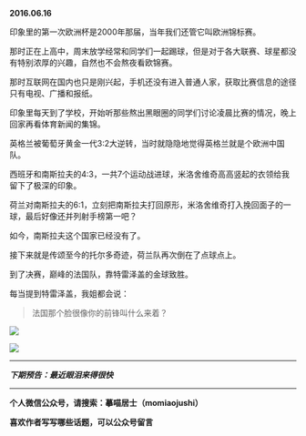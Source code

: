 **2016.06.16**

印象里的第一次欧洲杯是2000年那届，当年我们还管它叫欧洲锦标赛。

那时正在上高中，周末放学经常和同学们一起踢球，但是对于各大联赛、球星都没有特别浓厚的兴趣，自然也不会熬夜看欧锦赛。

那时互联网在国内也只是刚兴起，手机还没有进入普通人家，获取比赛信息的途径只有电视、广播和报纸。

印象里每天到了学校，开始听那些熬出黑眼圈的同学们讨论凌晨比赛的情况，晚上回家再看体育新闻的集锦。

英格兰被葡萄牙黄金一代3:2大逆转，当时就隐隐地觉得英格兰就是个欧洲中国队。

西班牙和南斯拉夫的4:3，一共7个运动战进球，米洛舍维奇高高竖起的衣领给我留下了极深的印象。

荷兰对南斯拉夫的6:1，立刻把南斯拉夫打回原形，米洛舍维奇打入挽回面子的一球，最后好像还并列射手榜第一吧？

如今，南斯拉夫这个国家已经没有了。

接下来就是传颂至今的托尔多奇迹，荷兰队再次倒在了点球点上。

到了决赛，巅峰的法国队，靠特雷泽盖的金球致胜。

每当提到特雷泽盖，我姐都会说：

>法国那个脸很像你的前锋叫什么来着？

![](http://upload-images.jianshu.io/upload_images/51001-ae6f284160209cb7.jpg?imageMogr2/auto-orient/strip%7CimageView2/2/w/1240)

![](http://upload-images.jianshu.io/upload_images/51001-7525ab510666b8b0.jpg?imageMogr2/auto-orient/strip%7CimageView2/2/w/1240)


***

***下期预告：最近眼泪来得很快***

***

**个人微信公众号，请搜索：摹喵居士（momiaojushi）**

**喜欢作者写写哪些话题，可以公众号留言**